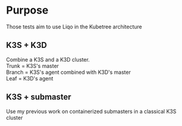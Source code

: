 # Purpose
Those tests aim to use Liqo in the Kubetree architecture
## K3S + K3D
Combine a K3S and a K3D cluster. <br />
Trunk = K3S's master <br />
Branch = K3S's agent combined with K3D's master <br />
Leaf = K3D's agent
## K3S + submaster
Use my previous work on containerized submasters in a classical K3S cluster
